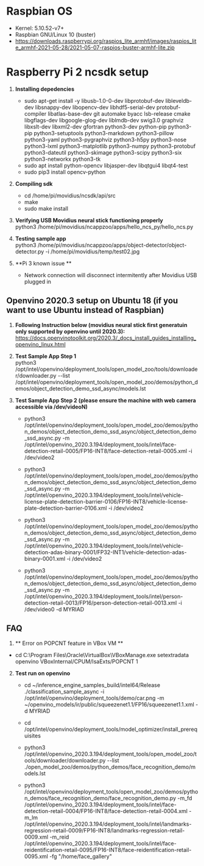 # Raspbian OS  
  - Kernel: 5.10.52-v7+
  - Raspbian GNU/Linux 10 (buster)
  - https://downloads.raspberrypi.org/raspios_lite_armhf/images/raspios_lite_armhf-2021-05-28/2021-05-07-raspios-buster-armhf-lite.zip  
  
# Raspberry Pi 2 ncsdk setup 

1. **Installing depedencies**    
    - sudo apt-get install -y libusb-1.0-0-dev libprotobuf-dev libleveldb-dev libsnappy-dev libopencv-dev libhdf5-serial-dev protobuf-compiler libatlas-base-dev git automake byacc lsb-release cmake libgflags-dev libgoogle-glog-dev liblmdb-dev swig3.0 graphviz libxslt-dev libxml2-dev gfortran python3-dev python-pip python3-pip python3-setuptools python3-markdown python3-pillow python3-yaml python3-pygraphviz python3-h5py python3-nose python3-lxml python3-matplotlib python3-numpy python3-protobuf python3-dateutil python3-skimage python3-scipy python3-six python3-networkx python3-tk
    - sudo apt install python-opencv libjasper-dev libqtgui4 libqt4-test
    - sudo pip3 install opencv-python

2. **Compiling sdk**     
   - cd /home/pi/movidius/ncsdk/api/src  
   - make  
   - sudo make install     

3. **Verifying USB Movidius neural stick functioning properly**    
python3 /home/pi/movidius/ncappzoo/apps/hello_ncs_py/hello_ncs.py

4. **Testing sample app**   
python3 /home/pi/movidius/ncappzoo/apps/object-detector/object-detector.py -i /home/pi/movidius/temp/test02.jpg   

5. **Pi 3 known issue **
   - Network connection will disconnect intermitently after Movidius USB plugged in 

## Openvino 2020.3 setup on Ubuntu 18 (if you want to use Ubuntu instead of Raspbian)

1. **Following Instruction below (movidius neural stick first generatuin only supported by openvino until 2020.3):**    
https://docs.openvinotoolkit.org/2020.3/_docs_install_guides_installing_openvino_linux.html   


2. **Test Sample App Step 1**    
python3 /opt/intel/openvino/deployment_tools/open_model_zoo/tools/downloader/downloader.py --list /opt/intel/openvino/deployment_tools/open_model_zoo/demos/python_demos/object_detection_demo_ssd_async/models.lst

3. **Test Sample App Step 2 (please ensure the machine with web camera accessible via /dev/videoN)**     
    - python3 /opt/intel/openvino/deployment_tools/open_model_zoo/demos/python_demos/object_detection_demo_ssd_async/object_detection_demo_ssd_async.py -m /opt/intel/openvino_2020.3.194/deployment_tools/intel/face-detection-retail-0005/FP16-INT8/face-detection-retail-0005.xml -i /dev/video2 

    - python3 /opt/intel/openvino/deployment_tools/open_model_zoo/demos/python_demos/object_detection_demo_ssd_async/object_detection_demo_ssd_async.py -m /opt/intel/openvino_2020.3.194/deployment_tools/intel/vehicle-license-plate-detection-barrier-0106/FP16-INT8/vehicle-license-plate-detection-barrier-0106.xml -i /dev/video2

    - python3 /opt/intel/openvino/deployment_tools/open_model_zoo/demos/python_demos/object_detection_demo_ssd_async/object_detection_demo_ssd_async.py -m  /opt/intel/openvino_2020.3.194/deployment_tools/intel/vehicle-detection-adas-binary-0001/FP32-INT1/vehicle-detection-adas-binary-0001.xml -i /dev/video2

    - python3 /opt/intel/openvino/deployment_tools/open_model_zoo/demos/python_demos/object_detection_demo_ssd_async/object_detection_demo_ssd_async.py -m  /opt/intel/openvino_2020.3.194/deployment_tools/intel/person-detection-retail-0013/FP16/person-detection-retail-0013.xml -i /dev/video0 -d MYRIAD


## FAQ

1. ** Error on POPCNT feature in VBox VM **       
- cd C:\Program Files\Oracle\VirtualBox\VBoxManage.exe setextradata openvino VBoxInternal/CPUM/IsaExts/POPCNT 1

2. **Test run on openvino**    
    - cd ~/inference_engine_samples_build/intel64/Release     
   ./classification_sample_async -i /opt/intel/openvino/deployment_tools/demo/car.png -m ~/openvino_models/ir/public/squeezenet1.1/FP16/squeezenet1.1.xml -d MYRIAD

    - cd /opt/intel/openvino/deployment_tools/model_optimizer/install_prerequisites

    - python3 /opt/intel/openvino_2020.3.194/deployment_tools/open_model_zoo/tools/downloader/downloader.py  --list ./open_model_zoo/demos/python_demos/face_recognition_demo/models.lst

    - python3 /opt/intel/openvino/deployment_tools/open_model_zoo/demos/python_demos/face_recognition_demo/face_recognition_demo.py -m_fd /opt/intel/openvino_2020.3.194/deployment_tools/intel/face-detection-retail-0004/FP16-INT8/face-detection-retail-0004.xml -m_lm /opt/intel/openvino_2020.3.194/deployment_tools/intel/landmarks-regression-retail-0009/FP16-INT8/landmarks-regression-retail-0009.xml -m_reid /opt/intel/openvino_2020.3.194/deployment_tools/intel/face-reidentification-retail-0095/FP16-INT8/face-reidentification-retail-0095.xml -fg "/home/face_gallery"
